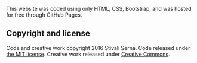 
This website was coded using only HTML, CSS, Bootstrap, 
and was hosted for free through GitHub Pages. 

## Copyright and license

Code and creative work copyright 2016 Stívali Serna. Code released under [the MIT license](https://github.com/stivaliserna/stivaliserna.github.io/blob/master/License.md). Creative work released under [Creative Commons](http://creativecommons.org/licenses/by-nc-sa/4.0/).
